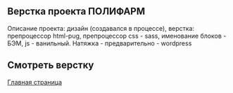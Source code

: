 ## Верстка проекта ПОЛИФАРМ
Описание проекта: дизайн (создавался в процессе), 
верстка: препроцессор html-pug, препроцессор css - sass, именование блоков - БЭМ, js - ванильный.
Натяжка - предварительно - wordpress

## Смотреть верстку

[Главная страница](https://uldalex.github.io/POLYLUB/build/index.html)<br>

